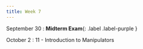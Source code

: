 ```yaml
---
title: Week 7
---
```


September 30
: **Midterm Exam**{: .label .label-purple }

October 2
: 11 - Introduction to Manipulators
